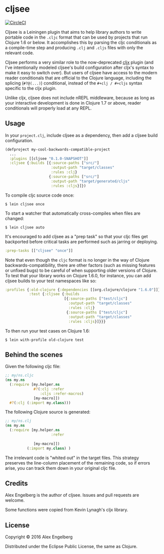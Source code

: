 # cljsee

[![CircleCI](https://circleci.com/gh/aengelberg/cljsee.svg?style=svg)](https://circleci.com/gh/aengelberg/cljsee)

Cljsee is a Leiningen plugin that aims to help library authors to write portable code in the `.cljc` format that can be used by projects that run Clojure 1.6 or below. It accomplishes this by parsing the cljc conditionals as a compile-time step and producing `.clj` and `.cljs` files with only the relevant code.

Cljsee performs a very similar role to the now-deprecated [cljx](https://github.com/lynaghk/cljx) plugin (and I've intentionally modeled cljsee's build configuration after cljx's syntax to make it easy to switch over). But users of cljsee have access to the modern reader conditionals that are official to the Clojure language, including the splicing (`#?@(...)`) conditional, instead of the `#+clj / #+cljs` syntax specific to the cljx plugin. 

Unlike cljx, cljsee does not include nREPL middleware, because as long as your interactive development is done in Clojure 1.7 or above, reader conditionals will properly load at any REPL.

## Usage

In your `project.clj`, include cljsee as a dependency, then add a cljsee build configuration.

```clojure
(defproject my-cool-backwards-compatible-project
  ...
  :plugins [[cljsee "0.1.0-SNAPSHOT"]]
  :cljsee {:builds [{:source-paths ["src/"]
                     :output-path "target/classes"
                     :rules :clj}
                    {:source-paths ["src/"]
                     :output-path "target/generated/cljs"
                     :rules :cljs}]})
```

To compile cljc source code once:
```
$ lein cljsee once
```

To start a watcher that automatically cross-compiles when files are changed:
```
$ lein cljsee auto
```

It's encouraged to add cljsee as a "prep task" so that your cljc files get backported before critical tasks are performed such as jarring or deploying.

```clojure
:prep-tasks [["cljsee" "once"]]
```

Note that even though the `cljc` format is no longer in the way of Clojure backwards-compatibility, there are other factors (such as missing features or unfixed bugs) to be careful of when supporting older versions of Clojure. To test that your library works on Clojure 1.6.0, for instance, you can add cljsee builds to your test namespaces like so:

```clojure
:profiles {:old-clojure {:dependencies [[org.clojure/clojure "1.6.0"]]}
           :test {:cljsee {:builds
                           [{:source-paths ["test/cljc"]
                             :output-path "target/classes"
                             :rules :clj}
                            {:source-paths ["test/cljc"]
                             :output-path "target/classes"
                             :rules :cljs}]}}}
```

To then run your test cases on Clojure 1.6:

```
$ lein with-profile old-clojure test
```

## Behind the scenes

Given the following cljc file:
```clojure
;; my/ns.cljc
(ns my.ns
  (:require [my.helper.ns
             #?(:clj :refer
                :cljs :refer-macros)
             [my-macro]])
  #?(:clj (:import my.class)))
```
The following Clojure source is generated:
```clojure
;; my/ns.clj
(ns my.ns
  (:require [my.helper.ns
                     :refer
                                   
             [my-macro]])
          (:import my.class) )
```
The irrelevant code is "whited out" in the target files. This strategy preserves
the line-column placement of the remaining code, so if errors arise, you can track them down in
your original cljc file.

## Credits

Alex Engelberg is the author of cljsee. Issues and pull requests are welcome.

Some functions were copied from Kevin Lynagh's cljx library.

## License

Copyright © 2016 Alex Engelberg

Distributed under the Eclipse Public License, the same as Clojure.
